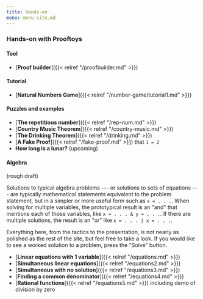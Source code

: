 ```yaml
---
title: Hands-on
menu: menu-site.md
---
```


### Hands-on with Prooftoys

#### Tool

- [**Proof builder**]({{< relref "/proofbuilder.md" >}})

#### Tutorial

- [**Natural Numbers Game**]({{< relref
  "/number-game/tutorial1.md" >}})

#### Puzzles and examples

- [**The repetitious number**]({{< relref "/rep-num.md" >}})
- [**Country Music Theorem**]({{< relref "/country-music.md" >}})
- [**The Drinking Theorem**]({{< relref "/drinking.md" >}})
- [**A Fake Proof**]({{< relref "/fake-proof.md" >}}) that `1 = 2`
- **How long is a lunar?** (upcoming)

#### Algebra

(rough draft)

Solutions to typical algebra problems --- or solutions to sets of
equations --- are typically mathematical statements equivalent to the
problem statement, but in a simpler or more useful form such as `x =
. . .`.  When solving for multiple variables, the prototypical result is
an "and" that mentions each of those variables, like `x = . . . & y =
. . .`.  If there are multiple solutions, the result is an "or" like `x
= . . . | x = . . .`.

Everything here, from the tactics to the presentation, is not nearly
as polished as the rest of the site, but feel free to take a look.
If you would like to see a worked solution to a problem, press
the "Solve" button.

- [**Linear equations with 1 variable**]({{< relref "/equations.md" >}})
- [**Simultaneous linear equations**]({{< relref "/equations2.md" >}})
- [**Simultaneous with no solution**]({{< relref "/equations3.md" >}})
- [**Finding a common denominator**]({{< relref "/equations4.md" >}})
- [**Rational functions**]({{< relref "/equations5.md" >}}) including
  demo of division by zero
